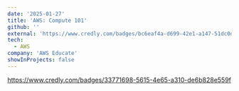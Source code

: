 ```yaml
---
date: '2025-01-27'
title: 'AWS: Compute 101'
github: ''
external: 'https://www.credly.com/badges/bc6eaf4a-d699-42e1-a147-51dc0dc0084c/public_url'
tech:
  - AWS
company: 'AWS Educate'
showInProjects: false
---
```



https://www.credly.com/badges/33771698-5615-4e65-a310-de6b828e559f